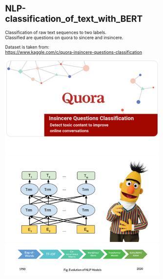 # NLP-classification_of_text_with_BERT
Classification of raw text sequences to two labels.  
Classified are questions on quora to sincere and insincere.  

Dataset is taken from:  
https://www.kaggle.com/c/quora-insincere-questions-classification

![alt text](quora.png "Title")
![alt text](bert.png "Title")
![alt text](evolution-nlp-models.png "Title")
